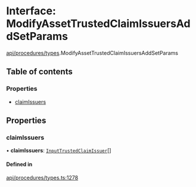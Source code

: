 # Interface: ModifyAssetTrustedClaimIssuersAddSetParams

[api/procedures/types](../wiki/api.procedures.types).ModifyAssetTrustedClaimIssuersAddSetParams

## Table of contents

### Properties

- [claimIssuers](../wiki/api.procedures.types.ModifyAssetTrustedClaimIssuersAddSetParams#claimissuers)

## Properties

### claimIssuers

• **claimIssuers**: [`InputTrustedClaimIssuer`](../wiki/api.entities.types#inputtrustedclaimissuer)[]

#### Defined in

[api/procedures/types.ts:1278](https://github.com/PolymeshAssociation/polymesh-sdk/blob/9a8715021/src/api/procedures/types.ts#L1278)
